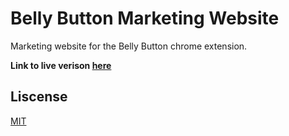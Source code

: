 # Belly Button Marketing Website
Marketing website for the Belly Button chrome extension.

**Link to live verison [here](https://getbellybutton.com/)**

## Liscense
[MIT](https://opensource.org/licenses/MIT)

